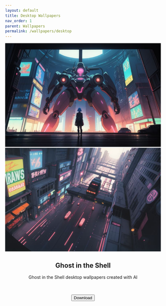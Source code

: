 ```yaml
---
layout: default
title: Desktop Wallpapers
nav_order: 1
parent: Wallpapers
permalink: /wallpapers/desktop
---
```


<!-- 
{: .note }
> {: .opaque }
> 
>
> 
-->

<div class="w3-card">
<div class="gallery">
<img class="responsive" src="../assets/images/wallpapers/desktop/sfw/Ghost-in-the-Shell/Wallpaper (1).png">
<img class="responsive" src="../assets/images/wallpapers/desktop/sfw/Ghost-in-the-Shell/Wallpaper (2).png">
</div>
<div class="w3-container">
<h2 class="text-small" style="text-align:center">Ghost in the Shell</h2>
<p class="text-small" style="text-align:center">Ghost in the Shell desktop wallpapers created with AI</p><br /><br />
<span class="fs-3">
<div align="center" class="text-small">
<a href="https://gitlab.com/the-back-room/Wallpapers/-/archive/main/Wallpapers-main.zip?path=desktop/SFW/Ghost-in-the-Shell" target="_blank">
<button type="button" name="button" class="btn">Download</button></a> 
</div>
</span>
<br />
</div>
</div>